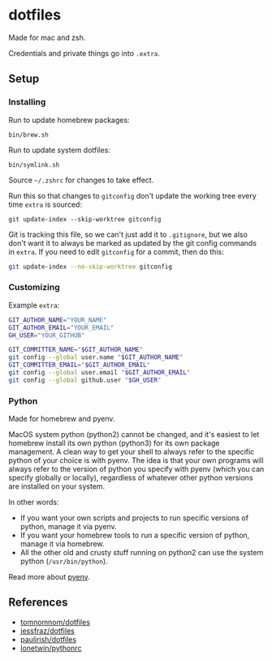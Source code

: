 # dotfiles

Made for mac and zsh.

Credentials and private things go into `.extra`.

## Setup

### Installing

Run to update homebrew packages:

```
bin/brew.sh
```

Run to update system dotfiles:

```
bin/symlink.sh
```

Source `~/.zshrc` for changes to take effect.

Run this so that changes to `gitconfig` don't update the working tree every time `extra` is sourced:

```
git update-index --skip-worktree gitconfig
```

Git is tracking this file, so we can't just add it to `.gitignore`, but we also don't want it to always be marked as
updated by the git config commands in `extra`. If you need to edit `gitconfig` for a commit, then do this:

```bash
git update-index --no-skip-worktree gitconfig
```

### Customizing

Example `extra`:

```bash
GIT_AUTHOR_NAME="YOUR_NAME"
GIT_AUTHOR_EMAIL="YOUR_EMAIL"
GH_USER="YOUR_GITHUB"

GIT_COMMITTER_NAME="$GIT_AUTHOR_NAME"
git config --global user.name "$GIT_AUTHOR_NAME"
GIT_COMMITTER_EMAIL="$GIT_AUTHOR_EMAIL"
git config --global user.email "$GIT_AUTHOR_EMAIL"
git config --global github.user "$GH_USER"
```

### Python

Made for homebrew and pyenv.

MacOS system python (python2) cannot be changed, and it's easiest to let homebrew install its own python (python3) for
its own package management. A clean way to get your shell to always refer to the specific python of your choice is with
pyenv. The idea is that your own programs will always refer to the version of python you specify with pyenv (which you
can specify globally or locally), regardless of whatever other python versions are installed on your system.

In other words:

* If you want your own scripts and projects to run specific versions of python, manage it via pyenv.
* If you want your homebrew tools to run a specific version of python, manage it via homebrew.
* All the other old and crusty stuff running on python2 can use the system python (`/usr/bin/python`).

Read more about [pyenv](https://github.com/pyenv/pyenv).

## References

* [tomnomnom/dotfiles](https://github.com/tomnomnom/dotfiles)
* [jessfraz/dotfiles](https://github.com/jessfraz/dotfiles)
* [paulirish/dotfiles](https://github.com/paulirish/dotfiles)
* [lonetwin/pythonrc](https://github.com/lonetwin/pythonrc)